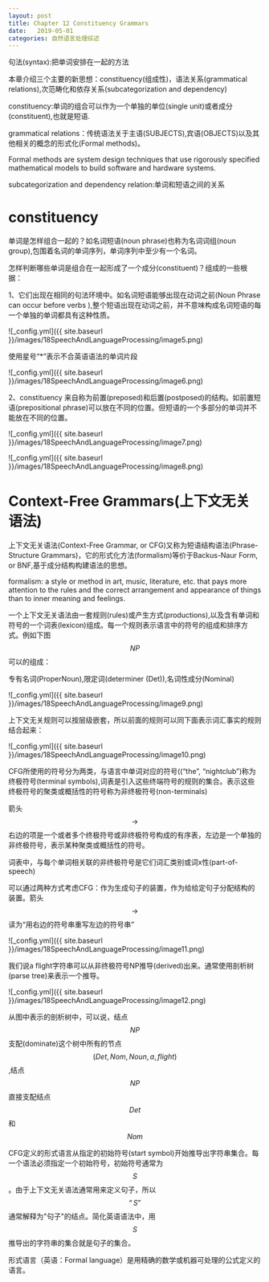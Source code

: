 ```yaml
---
layout: post
title: Chapter 12 Constituency Grammars
date:   2019-05-01
categories: 自然语言处理综述
---  
```


句法(syntax):把单词安排在一起的方法  

本章介绍三个主要的新思想：constituency(组成性)，语法关系(grammatical relations),次范畴化和依存关系(subcategorization and dependency)

constituency:单词的组合可以作为一个单独的单位(single unit)或者成分(constituent),也就是短语.      

grammatical relations：传统语法关于主语(SUBJECTS),宾语(OBJECTS)以及其他相关的概念的形式化(Formal methods)。 

Formal methods are system design techniques that use rigorously specified mathematical models to build software and hardware systems.   

subcategorization and dependency relation:单词和短语之间的关系   

# constituency   

单词是怎样组合一起的？如名词短语(noun phrase)也称为名词词组(noun group),包围着名词的单词序列，单词序列中至少有一个名词。

怎样判断哪些单词是组合在一起形成了一个成分(constituent)？组成的一些根据：  

1、它们出现在相同的句法环境中。如名词短语能够出现在动词之前(Noun Phrase can occur before verbs ),整个短语出现在动词之前，并不意味构成名词短语的每一个单独的单词都具有这种性质。  

![_config.yml]({{ site.baseurl }}/images/18SpeechAndLanguageProcessing/image5.png)  

使用星号“*”表示不合英语语法的单词片段  

![_config.yml]({{ site.baseurl }}/images/18SpeechAndLanguageProcessing/image6.png)  

2、constituency 来自称为前置(preposed)和后置(postposed)的结构。如前置短语(prepositional phrase)可以放在不同的位置。但短语的一个多部分的单词并不能放在不同的位置。   

![_config.yml]({{ site.baseurl }}/images/18SpeechAndLanguageProcessing/image7.png)  

![_config.yml]({{ site.baseurl }}/images/18SpeechAndLanguageProcessing/image8.png)  

# Context-Free Grammars(上下文无关语法)  

上下文无关语法(Context-Free Grammar, or CFG)又称为短语结构语法(Phrase-Structure Grammars)，它的形式化方法(formalism)等价于Backus-Naur Form, or BNF,基于成分结构构建语法的思想。

​formalism: a style or method in art, music, literature, etc. that pays more attention to the rules and the correct arrangement and appearance of things than to inner meaning and feelings.  

一个上下文无关语法由一套规则(rules)或产生方式(productions),以及含有单词和符号的一个词表(lexicon)组成。每一个规则表示语言中的符号的组成和排序方式。例如下图$$NP$$可以的组成：  

专有名词(ProperNoun),限定词(determiner (Det)),名词性成分(Nominal)

![_config.yml]({{ site.baseurl }}/images/18SpeechAndLanguageProcessing/image9.png)  

上下文无关规则可以按层级嵌套，所以前面的规则可以同下面表示词汇事实的规则结合起来：  

![_config.yml]({{ site.baseurl }}/images/18SpeechAndLanguageProcessing/image10.png)   

CFG所使用的符号分为两类，与语言中单词对应的符号((“the”, “nightclub”)称为终极符号(terminal symbols),词表是引入这些终端符号的规则的集合。表示这些终极符号的聚类或概括性的符号称为非终极符号(non-terminals)   

箭头$$\to$$右边的项是一个或者多个终极符号或非终极符号构成的有序表，左边是一个单独的非终极符号，表示某种聚类或概括性的符号。  

词表中，与每个单词相关联的非终极符号是它们词汇类别或词x性(part-of-speech)  

可以通过两种方式考虑CFG：作为生成句子的装置，作为给给定句子分配结构的装置。箭头$$\to$$读为“用右边的符号串重写左边的符号串”    

![_config.yml]({{ site.baseurl }}/images/18SpeechAndLanguageProcessing/image11.png)    

我们说a flight字符串可以从非终极符号NP推导(derived)出来。通常使用剖析树(parse tree)来表示一个推导。  

![_config.yml]({{ site.baseurl }}/images/18SpeechAndLanguageProcessing/image12.png)    

从图中表示的剖析树中，可以说，结点$$NP$$支配(dominate)这个树中所有的节点$$(Det, Nom, Noun, a, flight)$$,结点$$NP$$直接支配结点$$Det$$和$$Nom$$    

CFG定义的形式语言从指定的初始符号(start symbol)开始推导出字符串集合。每一个语法必须指定一个初始符号，初始符号通常为$$S$$。由于上下文无关语法通常用来定义句子，所以$$“S”$$通常解释为"句子"的结点。简化英语语法中，用$$S$$推导出的字符串的集合就是句子的集合。   

形式语言（英语：Formal language）是用精确的数学或机器可处理的公式定义的语言。

